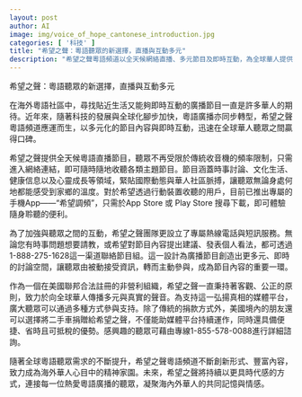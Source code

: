 ```yaml
---
layout: post
author: AI
image: img/voice_of_hope_cantonese_introduction.jpg
categories: [ '科技' ]
title: "希望之聲：粵語聽眾的新選擇，直播與互動多元"
description: "希望之聲粵語頻道以全天候網絡直播、多元節目及即時互動，為全球華人提供貼近生活的廣播新體驗。配合專屬App與熱線互動，聽眾可隨時參與討論，支持平台發展，是海外粵語社區的精神家園。"
---
```

希望之聲：粵語聽眾的新選擇，直播與互動多元

在海外粵語社區中，尋找貼近生活又能夠即時互動的廣播節目一直是許多華人的期待。近年來，隨著科技的發展與全球化腳步加快，粵語廣播亦同步轉型，希望之聲粵語頻道應運而生，以多元化的節目內容與即時互動，迅速在全球華人聽眾之間贏得口碑。

希望之聲提供全天候粵語直播節目，聽眾不再受限於傳統收音機的頻率限制，只需進入網絡連結，即可隨時隨地收聽各類主題節目。節目涵蓋時事討論、文化生活、健康信息以及心靈成長等領域，緊貼國際動態與華人社區脈搏，讓聽眾無論身處何地都能感受到家鄉的溫度。對於希望透過行動裝置收聽的用戶，目前已推出專屬的手機App——“希望調頻”，只需於App Store 或 Play Store 搜尋下載，即可體驗隨身聆聽的便利。

為了加強與聽眾之間的互動，希望之聲團隊更設立了專屬熱線電話與短訊服務。無論您有時事問題想要請教，或希望對節目內容提出建議、發表個人看法，都可透過1-888-275-1628這一渠道聯絡節目組。這一設計為廣播節目創造出更多元、即時的討論空間，讓聽眾由被動接受資訊，轉而主動參與，成為節目內容的重要一環。

作為一個在美國聯邦合法註冊的非營利組織，希望之聲一直秉持著客觀、公正的原則，致力於向全球華人傳播多元與真實的聲音。為支持這一弘揚真相的媒體平台，廣大聽眾可以通過多種方式參與支持。除了傳統的捐款方式外，美國境內的朋友還可以選擇將二手車捐贈給希望之聲，不僅能助媒體平台持續運作，同時還具備便捷、省時且可抵稅的優勢。感興趣的聽眾可藉由專線1-855-578-0088進行詳細諮詢。

隨著全球粵語聽眾需求的不斷提升，希望之聲粵語頻道不斷創新形式、豐富內容，致力成為海外華人心目中的精神家園。未來，希望之聲將持續以更具時代感的方式，連接每一位熱愛粵語廣播的聽眾，凝聚海內外華人的共同記憶與情感。